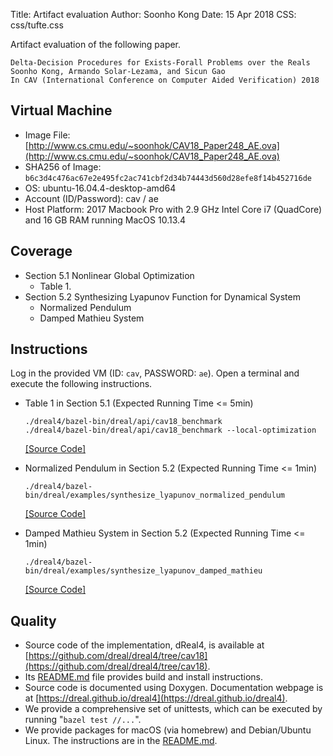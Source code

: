 Title:   Artifact evaluation
Author:  Soonho Kong
Date:    15 Apr 2018
CSS: css/tufte.css

Artifact evaluation of the following paper.

```
Delta-Decision Procedures for Exists-Forall Problems over the Reals
Soonho Kong, Armando Solar-Lezama, and Sicun Gao
In CAV (International Conference on Computer Aided Verification) 2018
```

Virtual Machine
---------------

 - Image File: [http://www.cs.cmu.edu/~soonhok/CAV18_Paper248_AE.ova](http://www.cs.cmu.edu/~soonhok/CAV18_Paper248_AE.ova) 
 - SHA256 of Image: `b6c3d4c476ac67e2e495fc2ac741cbf2d34b74443d560d28efe8f14b452716de`
 - OS: ubuntu-16.04.4-desktop-amd64
 - Account (ID/Password): cav / ae
 - Host Platform: 2017 Macbook Pro with 2.9 GHz Intel Core i7
   (QuadCore) and 16 GB RAM running MacOS 10.13.4
   

Coverage
--------

 - Section 5.1 Nonlinear Global Optimization
    - Table 1.
 - Section 5.2 Synthesizing Lyapunov Function for Dynamical System
    - Normalized Pendulum
    - Damped Mathieu System

Instructions
------------

Log in the provided VM (ID: `cav`, PASSWORD: `ae`). Open a terminal
and execute the following instructions.

 - Table 1 in Section 5.1 (Expected Running Time <= 5min) 
    ```
    ./dreal4/bazel-bin/dreal/api/cav18_benchmark
    ./dreal4/bazel-bin/dreal/api/cav18_benchmark --local-optimization
    ```
    [[Source Code]](https://github.com/dreal/dreal4/blob/c37dfdbb64c2bb15c8f9d7250d20e98c53b948e5/dreal/api/test/cav18_benchmark.py)
	
 - Normalized Pendulum in Section 5.2 (Expected Running Time <= 1min)
    ```
    ./dreal4/bazel-bin/dreal/examples/synthesize_lyapunov_normalized_pendulum
    ```
    [[Source Code]](https://github.com/dreal/dreal4/blob/master/dreal/examples/synthesize_lyapunov_normalized_pendulum.cc)
	
 - Damped Mathieu System in Section 5.2 (Expected Running Time <= 1min)
    ```
    ./dreal4/bazel-bin/dreal/examples/synthesize_lyapunov_damped_mathieu
    ```
    [[Source Code]](https://github.com/dreal/dreal4/blob/master/dreal/examples/synthesize_lyapunov_damped_mathieu.cc)

Quality
-------

 - Source code of the implementation, dReal4, is available at
   [https://github.com/dreal/dreal4/tree/cav18](https://github.com/dreal/dreal4/tree/cav18).
 - Its
   [README.md](https://github.com/dreal/dreal4/blob/master/README.md)
   file provides build and install instructions.
 - Source code is documented using Doxygen. Documentation webpage is
   at
   [https://dreal.github.io/dreal4](https://dreal.github.io/dreal4).
 - We provide a comprehensive set of unittests, which can be executed by running
	"`bazel test //...`".
 - We provide packages for macOS (via homebrew) and Debian/Ubuntu
   Linux. The instructions are in the
   [README.md](https://github.com/dreal/dreal4/blob/master/README.md).
